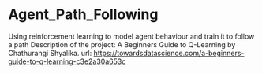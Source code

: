 # Agent_Path_Following
Using reinforcement learning to model agent behaviour and train it to follow a path
Description of the project: A Beginners Guide to Q-Learning by Chathurangi Shyalika.
url: https://towardsdatascience.com/a-beginners-guide-to-q-learning-c3e2a30a653c
